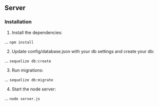 ## Server

### Installation

1. Install the dependencies:

  ... `npm install`

2. Update config/database.json with your db settings and create your db:

  ... `sequelize db:create`

3. Run migrations:

  ... `sequelize db:migrate`

4. Start the node server:

  ... `node server.js`

